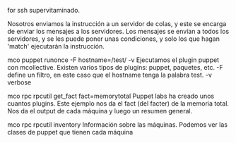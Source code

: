 for ssh supervitaminado.

Nosotros enviamos la instrucción a un servidor de colas, y este se encarga de enviar los mensajes a los servidores.
Los mensajes se envían a todos los servidores, y se les puede poner unas condiciones, y solo los que hagan 'match' ejecutarán la instrucción.

mco puppet runonce -F hostname=/test/ -v
Ejecutamos el plugin puppet con mcollective. Existen varios tipos de plugins: puppet, paquetes, etc.
-F define un filtro, en este caso que el hostname tenga la palabra test.
-v verbose


mco rpc rpcutil get_fact fact=memorytotal
Puppet labs ha creado unos cuantos plugins.
Este ejemplo nos da el fact (del facter) de la memoria total.
Nos da el output de cada máquina y luego un resumen general.


mco rpc rpcutil inventory
Información sobre las máquinas. Podemos ver las clases de puppet que tienen cada máquina
